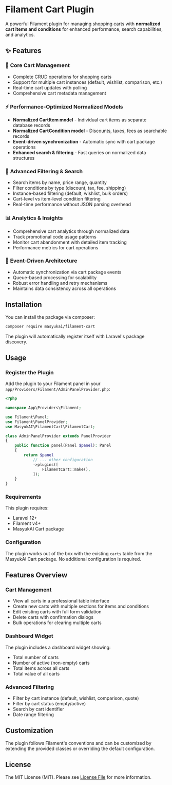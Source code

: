 # Filament Cart Plugin

A powerful Filament plugin for managing shopping carts with **normalized cart items and conditions** for enhanced performance, search capabilities, and analytics.

## ✨ Features

### 🛒 **Core Cart Management**
- Complete CRUD operations for shopping carts
- Support for multiple cart instances (default, wishlist, comparison, etc.)
- Real-time cart updates with polling
- Comprehensive cart metadata management

### ⚡ **Performance-Optimized Normalized Models**
- **Normalized CartItem model** - Individual cart items as separate database records
- **Normalized CartCondition model** - Discounts, taxes, fees as searchable records
- **Event-driven synchronization** - Automatic sync with cart package operations
- **Enhanced search & filtering** - Fast queries on normalized data structures

### 🎯 **Advanced Filtering & Search**
- Search items by name, price range, quantity
- Filter conditions by type (discount, tax, fee, shipping)
- Instance-based filtering (default, wishlist, bulk orders)
- Cart-level vs item-level condition filtering
- Real-time performance without JSON parsing overhead

### 📊 **Analytics & Insights**
- Comprehensive cart analytics through normalized data
- Track promotional code usage patterns
- Monitor cart abandonment with detailed item tracking
- Performance metrics for cart operations

### 🔄 **Event-Driven Architecture**
- Automatic synchronization via cart package events
- Queue-based processing for scalability
- Robust error handling and retry mechanisms
- Maintains data consistency across all operations

## Installation

You can install the package via composer:

```bash
composer require masyukai/filament-cart
```

The plugin will automatically register itself with Laravel's package discovery.

## Usage

### Register the Plugin

Add the plugin to your Filament panel in your `app/Providers/Filament/AdminPanelProvider.php`:

```php
<?php

namespace App\Providers\Filament;

use Filament\Panel;
use Filament\PanelProvider;
use MasyukAI\FilamentCart\FilamentCart;

class AdminPanelProvider extends PanelProvider
{
    public function panel(Panel $panel): Panel
    {
        return $panel
            // ... other configuration
            ->plugins([
                FilamentCart::make(),
            ]);
    }
}
```

### Requirements

This plugin requires:
- Laravel 12+
- Filament v4+
- MasyukAI Cart package

### Configuration

The plugin works out of the box with the existing `carts` table from the MasyukAI Cart package. No additional configuration is required.

## Features Overview

### Cart Management
- View all carts in a professional table interface
- Create new carts with multiple sections for items and conditions
- Edit existing carts with full form validation
- Delete carts with confirmation dialogs
- Bulk operations for clearing multiple carts

### Dashboard Widget
The plugin includes a dashboard widget showing:
- Total number of carts
- Number of active (non-empty) carts
- Total items across all carts
- Total value of all carts

### Advanced Filtering
- Filter by cart instance (default, wishlist, comparison, quote)
- Filter by cart status (empty/active)
- Search by cart identifier
- Date range filtering

## Customization

The plugin follows Filament's conventions and can be customized by extending the provided classes or overriding the default configuration.

## License

The MIT License (MIT). Please see [License File](LICENSE.md) for more information.